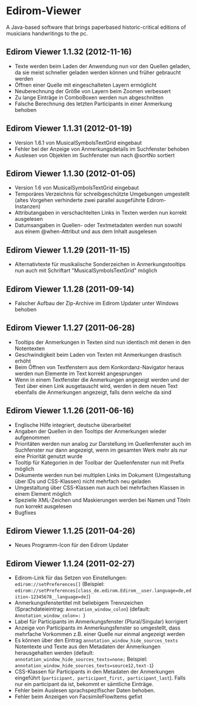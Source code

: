 Edirom-Viewer
=============

A Java-based software that brings paperbased historic-critical editions of musicians handwritings to the pc.

## Edirom Viewer 1.1.32 (2012-11-16)

* Texte werden beim Laden der Anwendung nun vor den Quellen geladen, da sie meist schneller geladen werden können und früher gebraucht werden
* Öffnen einer Quelle mit eingeschalteten Layern ermöglicht
* Neuberechnung der Größe von Layern beim Zoomen verbessert
* Zu lange Einträge in ComboBoxen werden nun abgeschnitten
* Falsche Berechnung des letzten Participants in einer Anmerkung behoben

## Edirom Viewer 1.1.31 (2012-01-19)

* Version 1.6.1 von MusicalSymbolsTextGrid eingebaut
* Fehler bei der Anzeige von Anmerkungsdetails im Suchfenster behoben
* Auslesen von Objekten im Suchfenster nun nach @sortNo sortiert

## Edirom Viewer 1.1.30 (2012-01-05)

* Version 1.6 von MusicalSymbolsTextGrid eingebaut
* Temporäres Verzeichnis für schreibgeschützte Umgebungen umgestellt (altes Vorgehen verhinderte zwei parallel ausgeführte Edirom-Instanzen)
* Attributangaben in verschachtelten Links in Texten werden nun korrekt ausgelesen
* Datumsangaben in Quellen- oder Textmetadaten werden nun sowohl aus einem @when-Attribut und aus dem Inhalt ausgelesen

## Edirom Viewer 1.1.29 (2011-11-15)

* Alternativtexte für musikalische Sonderzeichen in Anmerkungstooltips nun auch mit Schriftart "MusicalSymbolsTextGrid" möglich

## Edirom Viewer 1.1.28 (2011-09-14)

* Falscher Aufbau der Zip-Archive im Edirom Updater unter Windows behoben

## Edirom Viewer 1.1.27 (2011-06-28)

* Tooltips der Anmerkungen in Texten sind nun identisch mit denen in den Notentexten
* Geschwindigkeit beim Laden von Texten mit Anmerkungen drastisch erhöht
* Beim Öffnen von Textfenstern aus dem Konkordanz-Navigator heraus werden nun Elemente im Text korrekt angesprungen
* Wenn in einem Textfenster die Anmerkungen angezeigt werden und der Text über einen Link ausgetauscht wird, werden in dem neuen Text ebenfalls die Anmerkungen angezeigt, falls denn welche da sind

## Edirom Viewer 1.1.26 (2011-06-16)

* Englische Hilfe integriert, deutsche überarbeitet
* Angaben der Quellen in den Tooltips der Anmerkungen wieder aufgenommen
* Prioritäten werden nun analog zur Darstellung im Quellenfenster auch im Suchfenster nur dann angezeigt, wenn im gesamten Werk mehr als nur eine Priorität genutzt wurde
* Tooltip für Kategorien in der Toolbar der Quellenfenster nun mit Prefix möglich
* Dokumente werden nun bei multiplen Links im Dokument (Umgestaltung über IDs und CSS-Klassen) nicht mehrfach neu geladen
* Umgestaltung über CSS-Klassen nun auch bei mehrfachen Klassen in einem Element möglich
* Spezielle XML-Zeichen und Maskierungen werden bei Namen und Titeln nun korrekt ausgelesen
* Bugfixes

## Edirom Viewer 1.1.25 (2011-04-26)

* Neues Programm-Icon für den Edirom Updater

## Edirom Viewer 1.1.24 (2011-02-27)

* Edirom-Link für das Setzen von Einstellungen: `edirom://setPreferences[]` (Beispiel: `edirom://setPreferences[class_de.edirom.Edirom__user.language=de,edition-12345678__language=de]`)
* Anmerkungsfenstertitel mit beliebigem Trennzeichen (Sprachdateieintrag: `Annotation_window_colon`) (default: `Annotation_window_colon=: `)
* Label für Participants im Anmerkungsfenster (Plural/Singular) korrigiert
* Anzeige von Participants im Anmerkungsfenster so umgestellt, dass mehrfache Vorkommen z.B. einer Quelle nur einmal angezeigt werden
* Es können über den Eintrag `annotation_window_hide_sources_texts` Notentexte und Texte aus den Metadaten der Anmerkungen herausgehalten werden (default: `annotation_window_hide_sources_texts=none;` Beispiel: `annotation_window_hide_sources_texts=source12,text-1`)
* CSS-Klassen für Participants in den Metadaten der Anmerkungen eingeführt (`participant, participant_first, participant_last`). Falls nur ein participant da ist, bekommt er sämtliche Einträge.
* Fehler beim Auslesen sprachspezifischer Daten behoben.
* Fehler beim Anzeigen von FacsimileFlowItems gefixt

